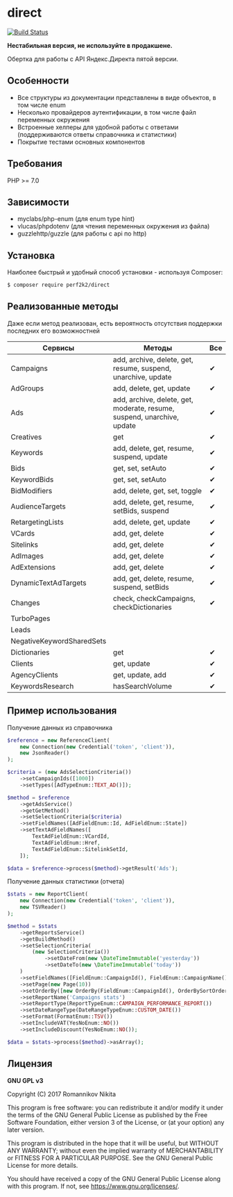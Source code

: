 # direct
[![Build Status](https://travis-ci.org/perf2k2/direct.svg?branch=master)](https://travis-ci.org/perf2k2/direct)

**Нестабильная версия, не используйте в продакшене.**    

Обертка для работы с API Яндекс.Директа пятой версии.

## Особенности

* Все структуры из документации представлены в виде объектов, в том числе enum
* Несколько провайдеров аутентификации, в том числе файл переменных окружения
* Встроенные хелперы для удобной работы с ответами (поддерживаются ответы справочника и статистики)
* Покрытие тестами основных компонентов 

## Требования

PHP >= 7.0

## Зависимости

* myclabs/php-enum (для enum type hint)
* vlucas/phpdotenv (для чтения переменных окружения из файла)
* guzzlehttp/guzzle (для работы с api по http)

## Установка

Наиболее быстрый и удобный способ установки - используя Composer:
```bash
$ composer require perf2k2/direct
```

## Реализованные методы
Даже если метод реализован, есть вероятность отсутствия поддержки последних его возможностней

Сервисы | Методы | Все 
--- | --- | ---
Campaigns|add, archive, delete, get, resume, suspend, unarchive, update|&#10004;
AdGroups|add, delete, get, update|&#10004;
Ads|add, archive, delete, get, moderate, resume, suspend, unarchive, update|&#10004;
Creatives|get|&#10004;
Keywords|add, delete, get, resume, suspend, update|&#10004;
Bids|get, set, setAuto|&#10004;
KeywordBids|get, set, setAuto|&#10004;
BidModifiers|add, delete, get, set, toggle|&#10004;
AudienceTargets|add, delete, get, resume, setBids, suspend|&#10004;
RetargetingLists|add, delete, get, update|&#10004;
VCards|add, get, delete|&#10004;
Sitelinks|add, get, delete|&#10004;
AdImages|add, get, delete|&#10004;
AdExtensions|add, get, delete|&#10004;
DynamicTextAdTargets|add, get, delete, resume, suspend, setBids|&#10004;
Changes|check, checkCampaigns, checkDictionaries|&#10004;
TurboPages||
Leads||
NegativeKeywordSharedSets||
Dictionaries|get|&#10004;
Clients|get, update|&#10004;
AgencyClients|get, update, add|&#10004;
KeywordsResearch|hasSearchVolume|&#10004;

## Пример использования

Получение данных из справочника
```php
$reference = new ReferenceClient(
    new Connection(new Credential('token', 'client')),
    new JsonReader()
);

$criteria = (new AdsSelectionCriteria())
    ->setCampaignIds([1000])
    ->setTypes([AdTypeEnum::TEXT_AD()]);

$method = $reference
    ->getAdsService()
    ->getGetMethod()
    ->setSelectionCriteria($criteria)
    ->setFieldNames([AdFieldEnum::Id, AdFieldEnum::State])
    ->setTextAdFieldNames([
        TextAdFieldEnum::VCardId,
        TextAdFieldEnum::Href,
        TextAdFieldEnum::SitelinkSetId,
    ]);

$data = $reference->process($method)->getResult('Ads');
```

Получение данных статистики (отчета)

```php 
$stats = new ReportClient(
    new Connection(new Credential('token', 'client')),
    new TSVReader()
);

$method = $stats
    ->getReportsService()
    ->getBuildMethod()
    ->setSelectionCriteria(
        (new SelectionCriteria())
            ->setDateFrom(new \DateTimeImmutable('yesterday'))
            ->setDateTo(new \DateTimeImmutable('today'))
    )
    ->setFieldNames([FieldEnum::CampaignId(), FieldEnum::CampaignName(), FieldEnum::CampaignType()])
    ->setPage(new Page(10))
    ->setOrderBy([new OrderBy(FieldEnum::CampaignId(), OrderBySortOrderEnum::DESCENDING())])
    ->setReportName('Campaigns stats')
    ->setReportType(ReportTypeEnum::CAMPAIGN_PERFORMANCE_REPORT())
    ->setDateRangeType(DateRangeTypeEnum::CUSTOM_DATE())
    ->setFormat(FormatEnum::TSV())
    ->setIncludeVAT(YesNoEnum::NO())
    ->setIncludeDiscount(YesNoEnum::NO());

$data = $stats->process($method)->asArray();
```

## Лицензия

**GNU GPL v3**

Copyright (C) 2017 Romannikov Nikita

This program is free software: you can redistribute it and/or modify
it under the terms of the GNU General Public License as published by
the Free Software Foundation, either version 3 of the License, or
(at your option) any later version.

This program is distributed in the hope that it will be useful,
but WITHOUT ANY WARRANTY; without even the implied warranty of
MERCHANTABILITY or FITNESS FOR A PARTICULAR PURPOSE.  See the
GNU General Public License for more details.

You should have received a copy of the GNU General Public License
along with this program.  If not, see <https://www.gnu.org/licenses/>.